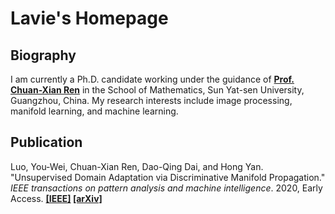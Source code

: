 # Lavie's Homepage

## Biography

I am currently a Ph.D. candidate working under the guidance of **[Prof. Chuan-Xian Ren](http://www.scholat.com/renchx)** in the School of Mathematics, Sun Yat-sen University, Guangzhou, China. My research interests include image processing, manifold learning, and machine learning.

## Publication


Luo, You-Wei, Chuan-Xian Ren, Dao-Qing Dai, and Hong Yan. "Unsupervised Domain Adaptation via Discriminative Manifold Propagation." *IEEE transactions on pattern analysis and machine intelligence*. 2020, Early Access. **[[IEEE]](https://ieeexplore.ieee.org/document/9158545) [[arXiv]](https://arxiv.org/abs/2008.10030)**




